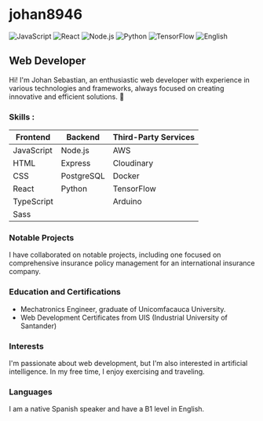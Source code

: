# johan8946


![JavaScript](https://img.shields.io/badge/JavaScript-Intermediate-yellow?logo=javascript)
![React](https://img.shields.io/badge/React-Expert-blue?logo=react)
![Node.js](https://img.shields.io/badge/Node.js-Intermediate-green?logo=node.js)
![Python](https://img.shields.io/badge/Python-Intermediate-blue?logo=python)
![TensorFlow](https://img.shields.io/badge/TensorFlow-Intermediate-orange?logo=tensorflow)
![English](https://img.shields.io/badge/English-B1-brightgreen?logo=google-translate)


## Web Developer

Hi! I'm Johan Sebastian, an enthusiastic web developer with experience in various technologies and frameworks, always focused on creating innovative and efficient solutions. 🚀


### Skills :

| Frontend   | Backend    | Third-Party Services |
| ---------- | ---------- | -------------------- |
| JavaScript | Node.js    | AWS                  |
| HTML       | Express    | Cloudinary           |
| CSS        | PostgreSQL | Docker               |
| React      | Python     | TensorFlow           |
| TypeScript |            | Arduino              |
| Sass       |

### Notable Projects

I have collaborated on notable projects, including one focused on comprehensive insurance policy management for an international insurance company.

### Education and Certifications

- Mechatronics Engineer, graduate of Unicomfacauca University.
- Web Development Certificates from UIS (Industrial University of Santander)

### Interests

I'm passionate about web development, but I'm also interested in artificial intelligence. In my free time, I enjoy exercising and traveling.

### Languages

I am a native Spanish speaker and have a B1 level in English.
